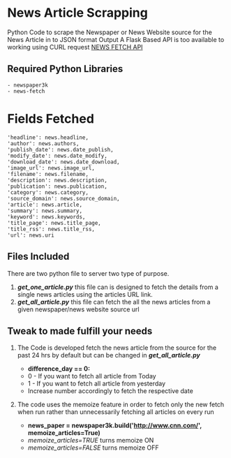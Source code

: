 # News Article Scrapping
Python Code to scrape the Newspaper or News Website source for the News Article in to JSON format Output
A Flask Based API is too available to working using CURL request [NEWS FETCH API](https://github.com/imakashsahu/News-Articles-Scrapping-API)

## Required Python Libraries
```
- newspaper3k
- news-fetch
```

# Fields Fetched
```
'headline': news.headline, 
'author': news.authors, 
'publish_date': news.date_publish, 
'modify_date': news.date_modify,
'download_date': news.date_download,
'image_url': news.image_url,
'filename': news.filename,
'description': news.description,
'publication': news.publication,
'category': news.category,
'source_domain': news.source_domain,
'article': news.article,
'summary': news.summary,
'keyword': news.keywords,
'title_page': news.title_page,
'title_rss': news.title_rss,
'url': news.uri
```

## Files Included
There are two python file to server two type of purpose.
1. ***get_one_article.py*** this file can is designed to fetch the details from a single news articles using the articles URL link.
2. ***get_all_article.py*** this file can fetch the all the news articles from a given newspaper/news website source url


## Tweak to made fulfill your needs
1. The Code is developed fetch the news article from the source for the past 24 hrs by default but can be changed in ***get_all_article.py***
   - **difference_day == 0:**
   - 0 - If you want to fetch all article from Today
   - 1 - If you want to fetch all article from yesterday
   - Increase number accordingly to fetch the respective date

2. The code uses the memoize feature in order to fetch only the new fetch when run rather than unnecessarily fetching all articles on every run
   - **news_paper = newspaper3k.build('http://www.cnn.com/', memoize_articles=True)**
   - *memoize_articles=TRUE* turns memoize ON
   - *memoize_articles=FALSE* turns memoize OFF
